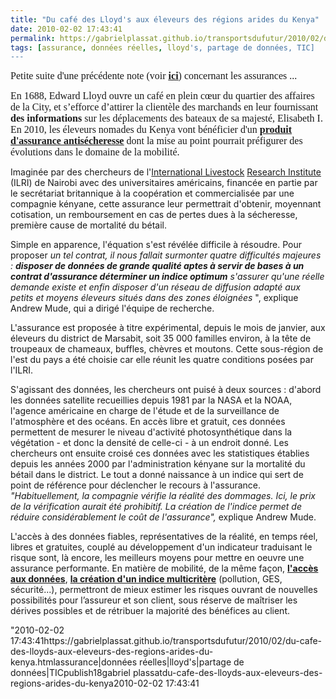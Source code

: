 ```yaml
---
title: "Du café des Lloyd's aux éleveurs des régions arides du Kenya"
date: 2010-02-02 17:43:41
permalink: https://gabrielplassat.github.io/transportsdufutur/2010/02/du-cafe-des-lloyds-aux-eleveurs-des-regions-arides-du-kenya.html
tags: [assurance, données réelles, lloyd's, partage de données, TIC]
---
```


<p><font face="Calibri" size="3">Petite suite d'une précédente note (voir <strong><span style="text-decoration: underline"><a href="https://gabrielplassat.github.io/transportsdufutur/2009/12/du-cafe-des-lloyds-aux-gpsgprs-les-assureurs-permettent-de-nouveaux-usages.html" target="_blank">ici</a></span></strong>) concernant les assurances ...</font></p> <p><font face="Calibri" size="3">En 1688, Edward Lloyd ouvre un café en plein cœur du quartier des affaires de la City, et s’efforce d’attirer la clientèle des marchands en leur fournissant <strong>des informations</strong> sur les déplacements des bateaux de sa majesté, Elisabeth I. En 2010, les éleveurs nomades du Kenya vont bénéficier d'un <strong><span style="text-decoration: underline"><a href="http://www.lemonde.fr/planete/article/2010/01/28/au-kenya-des-eleveurs-des-regions-arides-recoivent-une-assurance-antisecheresse_1298005_3244.html" target="_blank">produit d'assurance antisécheresse</a></span></strong> dont la mise au point pourrait préfigurer des évolutions dans le domaine de la mobilité.</font></p> <p></p>   <!--more-->  <p>Imaginée par des chercheurs de l'<a class="listLink" href="http://www.typepad.com/sujet/9d53/international-livestock.html">International Livestock</a> <a class="listLink" href="http://www.typepad.com/sujet/6090/research-institute.html">Research Institute</a> (ILRI) de Nairobi avec des universitaires américains, financée en partie par le secrétariat britannique à la coopération et commercialisée par une compagnie kényane, cette assurance leur permettrait d'obtenir, moyennant cotisation, un remboursement en cas de pertes dues à la sécheresse, première cause de mortalité du bétail.</p> <p>Simple en apparence, l'équation s'est révélée difficile à résoudre. Pour proposer <em>un tel contrat, il nous fallait surmonter quatre difficultés majeures : <strong>disposer de données de grande qualité aptes à servir de bases à un contrat d'assurance  déterminer un indice optimum</strong>  s'assurer qu'une réelle demande existe et enfin disposer d'un réseau de diffusion adapté aux petits et moyens éleveurs situés dans des zones éloignées </em>", explique Andrew Mude, qui a dirigé l'équipe de recherche. </p> <p>L'assurance est proposée à titre expérimental, depuis le mois de janvier, aux éleveurs du district de Marsabit, soit 35 000 familles environ, à la tête de troupeaux de chameaux, buffles, chèvres et moutons. Cette sous-région de l'est du pays a été choisie car elle réunit les quatre conditions posées par l'ILRI.</p> <p>S'agissant des données, les chercheurs ont puisé à deux sources : d'abord les données satellite recueillies depuis 1981 par la NASA et la NOAA, l'agence américaine en charge de l'étude et de la surveillance de l'atmosphère et des océans. <span style=""text-decoration: none"">En accès libre et gratuit, ces données</span> permettent de mesurer le niveau d'activité photosynthétique dans la végétation - et donc la densité de celle-ci - à un endroit donné. Les chercheurs ont ensuite croisé ces données avec les statistiques établies depuis les années 2000 par l'administration kényane sur la mortalité du bétail dans le district. Le tout a donné naissance à un indice qui sert de point de référence pour déclencher le recours à l'assurance. <em>"Habituellement, la compagnie vérifie la réalité des dommages. Ici, le prix de la vérification aurait été prohibitif. La création de l'indice permet de réduire considérablement le coût de l'assura</em><em>nce",</em> explique Andrew Mude.</p> <p>L'accès à des données fiables, représentatives de la réalité, en temps réel, libres et gratuites, couplé au développement d'un indicateur traduisant le risque sont, là encore, les meilleurs moyens pour mettre en oeuvre une assurance performante. En matière de mobilité, de la même façon, <strong><span style=""text-decoration: underline""><a href="https://gabrielplassat.github.io/transportsdufutur/2010/01/code-for-america-connecting-city-and-web-20-talent.html"" target=""_blank"">l'accès aux données</a></span></strong>, <strong><span style=""text-decoration: underline""><a href="https://gabrielplassat.github.io/transportsdufutur/2010/01/quand-viendra-lheure-de-la-connaissance-des-emissions-reelles.html"" target=""_blank"">la création d'un indice multicritère</a></span></strong> (pollution, GES, sécurité...), permettront de mieux estimer les risques ouvrant de nouvelles possibilités pour l’assureur et son client, sous réserve de maîtriser les dérives possibles et de rétribuer la majorité des bénéfices au client.</p>"2010-02-02 17:43:41https://gabrielplassat.github.io/transportsdufutur/2010/02/du-cafe-des-lloyds-aux-eleveurs-des-regions-arides-du-kenya.htmlassurance|données réelles|lloyd's|partage de données|TICpublish18gabriel plassatdu-cafe-des-lloyds-aux-eleveurs-des-regions-arides-du-kenya2010-02-02 17:43:41
